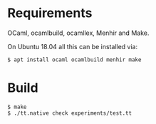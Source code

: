 # Requirements

OCaml, ocamlbuild, ocamllex, Menhir and Make.

On Ubuntu 18.04 all this can be installed via:

```shell
$ apt install ocaml ocamlbuild menhir make
```

# Build

```shell
$ make
$ ./tt.native check experiments/test.tt
```
